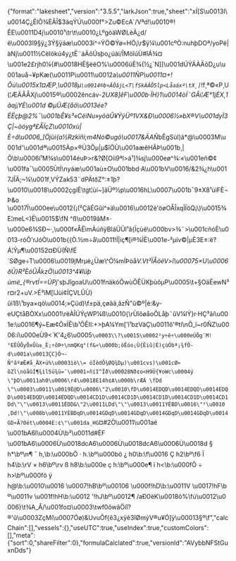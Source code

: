 {"format":"lakesheet","version":"3.5.5","larkJson":true,"sheet":"xÍ[S\u0013I\u0014Ç¿ËlÕ¾ÈÃÎ$3áqÝÚ\u000f°>Zu©EcA`/Vªd!\u0010®!ÊE\u0011D4j\u0010¹\tr\t\u0010¿LºgòäWØLèÄ¿d/ë\u0003î9§ÿ¿3Ý§ÿáæ\u0003í^÷ÝÖ©Ýø=HÖ¡\r$ÿ¼\u001cºÒ:nuhþDOª/yoPë|àNj\u0011½CëIökú4y¿tË¨áÄõÚsþo¿úái/ÎMöîúÙ#îÁ¾¤\u001e2£rjh0¼{#\u0018HË§ëëO%\u0006üÈ¾{½¿´N]]\u001dÚÝÄÀÄõD¿u\u001auå¬¥pKæ(\u0011P\u0011\u0012a*\u0011ÑP\u0011¤+!Ôú\u0015x1¤ÆP¸\u0018µ`\u0014®b¤ÂÕâjL<T\fSkÀÂÕ5lp<Låaáxº\tX¸]`*!f¸ª©«P¸U(¦ÆÄÂÅXj\u0015®\u0002êncáv*-2UX8]êF\u000b·ÏH}1\u0014òÍ¨GÂi¦Æ°1jÉX¸1ãaj¡YÈ\u001d ©µÛÆ{åõ\u0013ée?ËËçþ@2%¯\u001bÊ¥s³«CëíNu»yõàÛ¥ÝÿÜº1VX&Ð\u0006½»bX®V\u001dyÌ3Ç|~öóygª£ÅÏçZ\u0010xù|È÷â\u0006_[Öjùi{a½Rzkïñì;m4Nó©ugô\u0017&ÄAÑ*bÊgSùl)ã*@\u0003M\u001d'\u001dª\u0015Àp×®Ù3Õµ|µ$îÖÙ\u001aæêHÃÞ\u001b¸|Ô\b\u0006í¹M¾s\u0014éuÞ>r&?Ø[Oí­i9ªl>á¹]¾sj\u000eø^¾:«\u001eñ©¢\u001fa¯\u0005ÙtÍ\nyáæ\u001aù±O\u001bbd·A\u001bV\u0016/&2¾¿h\u0017JÎÄ;~¼\u001f¸VÝZak5­3¨dPÄtðZ°:±1þ?\u0010\u0018\u0002çgíÉ\tgt¦ùí~]ãÜº½p\u0016hL\u0007\u001b¯9±X8¹ùìFÈ¬Þ&o \u0017Ï\u000ee\u0012{¡(²ÇâÉGûí^»ä\u0016\u0012è'öøOÅÎxqÌÏöQ¡\\)\u0015¾E¦meL<)Ë\u0015$\fN ^ß\u0019âM±· \u000e6¾SÐ~·,\u000f«ÅËìmÀúñÿBIáÜÜl¹â{Ïçùë\u000bv>¾¨>\u001cñóÈ\u0013-róÕ­'rJ­óÒ\u001b{{Ò.½m÷å\u0011!Í|iç¶[i®¾ÌË\u001e-²µív©|µÈ3E±:ë?Á¦Ýµ¶\u00152¤ÐÙ(Ñ\fÉ´SØge÷T\u0006\u0019jMrµè¿Üæ\\^Ö¼mÍÞòå*V.Vt²ÏÅöëV>î\u00075×U\u0006ðÜ}R²ÈóÛÅkzÖ\u0013^4¥lüþúmë_{®rvtÍ==ÙPj*'sþJîgoaU\u001fnäkóÕwùÖÊÜKþùôµP\u0005\t+§OäËewN³r¤r2+uV.>É³ìM[îJùì¢ÍÇVLÛÙ}ûì1ß\\¹bya×qò\u0014;»Çüd)\\f±pä,çøãä¸ãzÑ\"û©º|è:&y­eUÇtåBÒXx\u0001\rëÀÎÚÝçWP¼ß\u0010{\rÙîôøåoÕLåþ¨ûV¼lÝ}r·HÇ³ãí\u001e:\u0016¶ý~Eæ¢ÖxÏÊ\b¹ÕÊII:+>þA¼Ym['l¹bzVäÇ\u0011ô'®tí\nÕ_ï~r0ÑZ\u0006:í\u000eÙ9<´K'­4¿6\u0005`\u0003\\?\u0015\u0002²y÷ê÷\u000eÚÕg¨M!°EÊÛÔyÕxÛù­±_È;÷õÞ÷\nmQKq°(f&«\u000b;öÊóo¡Ù{Êiû|É)çùÓbª¡¾fÓ­d\u001a\u0013ÇC}Ö¬-Ñ°ãºæË#å_ÄX+ü%\u0003ìò\\= öÍêdÔ¾ØQ¾Dµ)\u001cvs)\u001cØ«õZl\nóåûÍ¶¾ìl5ü¾ü=¯\u0001»ñíI^Îð\u00028Nð¢o<H9Ü{¥oWc\u0004ý\"þD\u0011ah0\u0006\r4\u0018E14h¢A\u000b\rÆÁ \fDd \"\u0003\u0011\u0019È@D\u0006\"2\u0010\fD\u0014EDQD\u0014EDQD\u0014EDQD\u0014EDQD\u0014EDQD\u0014CD1D\u0014CD1D\u0014CD1D\u0014CD1D\u0014CD1Dd\"\"\u0013\u0011ÈDD&\"2\u0011LDd\"\"\u0013\u0011YÈBD\u0016\"²\u0010,Dd!\"\u000b\u0011YÈBDqD\u0014GDqD\u0014GDqD\u0014GDqD\u0014GDqD\u0014GD¤Ã?0ët\u0004E:¢\"\u001da¸HG`¤#2Ò\u0011\u001aé \u001bA6l\u0004Ù\b²\u0011d#ÈF \u001bA6\u0006Ù\u0018dcA6\u0006Ù\u0018dcA6\u0006Ù\u0018d § h*\bº\n¶ ¯ h,\b:\u000bÖ · h.\bº\u000bö ¿ h0\b:\f\u0016 Ç h2\bº\f6 Ï h4\b:\rV × h6\bº\rv ß h8\b:\u000e ç h:\bº\u000e¶ ï h<\b:\u000fÖ ÷ h>\bº\u000fö ÿ h@\b:\u0010\u0016 \u0007!hB\bº\u00106 \u000f!hD\b:\u0011V \u0017!hF\bº\u0011v \u001f!hH\b:\u0012 '!hJ\bº\u0012¶ /aÐ0èK\u0018ô%\fú\u0012\u0006}\t¾A_Â/\u001fo¤\u0003\twf0õwâÖíî?®'û\u0003ZçMí\u0007Óø)&UvuÔf{ê3¿xÿê3îØmýV®u¥Ó]ÿ\u00013§º\f","calcChain":[],"vessels":{},"useUTC":true,"useIndex":true,"customColors":[],"meta":{"sort":0,"shareFilter":0},"formulaCalclated":true,"versionId":"AVybbNFStGuxnDds"}